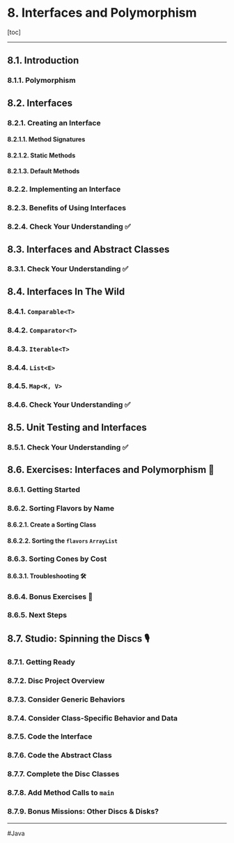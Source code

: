 # 8. Interfaces and Polymorphism

[toc]

---

## 8.1. Introduction

### 8.1.1. Polymorphism

## 8.2. Interfaces

### 8.2.1. Creating an Interface

#### 8.2.1.1. Method Signatures

#### 8.2.1.2. Static Methods

#### 8.2.1.3. Default Methods

### 8.2.2. Implementing an Interface

### 8.2.3. Benefits of Using Interfaces

### 8.2.4. Check Your Understanding :white_check_mark:

## 8.3. Interfaces and Abstract Classes

### 8.3.1. Check Your Understanding :white_check_mark:

## 8.4. Interfaces In The Wild

### 8.4.1. `Comparable<T>`

### 8.4.2. `Comparator<T>`

### 8.4.3. `Iterable<T>`

### 8.4.4. `List<E>`

### 8.4.5. `Map<K, V>`

### 8.4.6. Check Your Understanding :white_check_mark:

## 8.5. Unit Testing and Interfaces

### 8.5.1. Check Your Understanding :white_check_mark:

## 8.6. Exercises: Interfaces and Polymorphism :runner:

### 8.6.1. Getting Started

### 8.6.2. Sorting Flavors by Name

#### 8.6.2.1. Create a Sorting Class

#### 8.6.2.2. Sorting the `flavors` `ArrayList`

### 8.6.3. Sorting Cones by Cost

#### 8.6.3.1. Troubleshooting :hammer_and_wrench:

### 8.6.4. Bonus Exercises :rocket:

### 8.6.5. Next Steps

## 8.7. Studio: Spinning the Discs :studio_microphone:

### 8.7.1. Getting Ready

### 8.7.2. Disc Project Overview

### 8.7.3. Consider Generic Behaviors

### 8.7.4. Consider Class-Specific Behavior and Data

### 8.7.5. Code the Interface

### 8.7.6. Code the Abstract Class

### 8.7.7. Complete the Disc Classes

### 8.7.8. Add Method Calls to `main`

### 8.7.9. Bonus Missions: Other Discs & Disks?

---

#Java